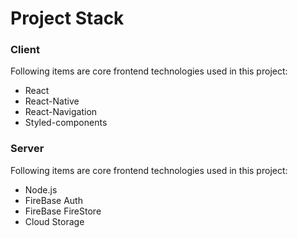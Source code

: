 Project Stack
======

### Client
Following items are core frontend technologies used in this project:
* React
* React-Native
* React-Navigation 
* Styled-components


### Server
Following items are core frontend technologies used in this project:
* Node.js
* FireBase Auth
* FireBase FireStore
* Cloud Storage
